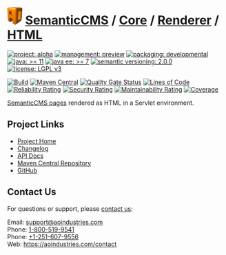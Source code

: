 # [<img src="ao-logo.png" alt="AO Logo" width="35" height="40">](https://github.com/ao-apps) [SemanticCMS](https://github.com/ao-apps/semanticcms) / [Core](https://github.com/ao-apps/semanticcms-core) / [Renderer](https://github.com/ao-apps/semanticcms-core-renderer) / [HTML](https://github.com/ao-apps/semanticcms-core-renderer-html)

[![project: alpha](https://semanticcms.com/ao-badges/project-alpha.svg)](https://aoindustries.com/life-cycle#project-alpha)
[![management: preview](https://semanticcms.com/ao-badges/management-preview.svg)](https://aoindustries.com/life-cycle#management-preview)
[![packaging: developmental](https://semanticcms.com/ao-badges/packaging-developmental.svg)](https://aoindustries.com/life-cycle#packaging-developmental)  
[![java: &gt;= 11](https://semanticcms.com/ao-badges/java-11.svg)](https://docs.oracle.com/en/java/javase/11/)
[![java ee: &gt;= 7](https://semanticcms.com/ao-badges/javaee-7.svg)](https://docs.oracle.com/javaee/7/)
[![semantic versioning: 2.0.0](https://semanticcms.com/ao-badges/semver-2.0.0.svg)](http://semver.org/spec/v2.0.0.html)
[![license: LGPL v3](https://semanticcms.com/ao-badges/license-lgpl-3.0.svg)](https://www.gnu.org/licenses/lgpl-3.0)

[![Build](https://github.com/ao-apps/semanticcms-core-renderer-html/workflows/Build/badge.svg?branch=master)](https://github.com/ao-apps/semanticcms-core-renderer-html/actions?query=workflow%3ABuild)
[![Maven Central](https://maven-badges.herokuapp.com/maven-central/com.semanticcms/semanticcms-core-renderer-html/badge.svg)](https://maven-badges.herokuapp.com/maven-central/com.semanticcms/semanticcms-core-renderer-html)
[![Quality Gate Status](https://sonarcloud.io/api/project_badges/measure?branch=master&project=com.semanticcms%3Asemanticcms-core-renderer-html&metric=alert_status)](https://sonarcloud.io/dashboard?branch=master&id=com.semanticcms%3Asemanticcms-core-renderer-html)
[![Lines of Code](https://sonarcloud.io/api/project_badges/measure?branch=master&project=com.semanticcms%3Asemanticcms-core-renderer-html&metric=ncloc)](https://sonarcloud.io/component_measures?branch=master&id=com.semanticcms%3Asemanticcms-core-renderer-html&metric=ncloc)  
[![Reliability Rating](https://sonarcloud.io/api/project_badges/measure?branch=master&project=com.semanticcms%3Asemanticcms-core-renderer-html&metric=reliability_rating)](https://sonarcloud.io/component_measures?branch=master&id=com.semanticcms%3Asemanticcms-core-renderer-html&metric=Reliability)
[![Security Rating](https://sonarcloud.io/api/project_badges/measure?branch=master&project=com.semanticcms%3Asemanticcms-core-renderer-html&metric=security_rating)](https://sonarcloud.io/component_measures?branch=master&id=com.semanticcms%3Asemanticcms-core-renderer-html&metric=Security)
[![Maintainability Rating](https://sonarcloud.io/api/project_badges/measure?branch=master&project=com.semanticcms%3Asemanticcms-core-renderer-html&metric=sqale_rating)](https://sonarcloud.io/component_measures?branch=master&id=com.semanticcms%3Asemanticcms-core-renderer-html&metric=Maintainability)
[![Coverage](https://sonarcloud.io/api/project_badges/measure?branch=master&project=com.semanticcms%3Asemanticcms-core-renderer-html&metric=coverage)](https://sonarcloud.io/component_measures?branch=master&id=com.semanticcms%3Asemanticcms-core-renderer-html&metric=Coverage)

[SemanticCMS pages](https://github.com/ao-apps/semanticcms-core-pages) rendered as HTML in a Servlet environment.

## Project Links
* [Project Home](https://semanticcms.com/core/renderer/html/)
* [Changelog](https://semanticcms.com/core/renderer/html/changelog)
* [API Docs](https://semanticcms.com/core/renderer/html/apidocs/)
* [Maven Central Repository](https://central.sonatype.com/search?namespace=com.semanticcms&q=a%3Asemanticcms-core-renderer-html)
* [GitHub](https://github.com/ao-apps/semanticcms-core-renderer-html)

## Contact Us
For questions or support, please [contact us](https://aoindustries.com/contact):

Email: [support@aoindustries.com](mailto:support@aoindustries.com)  
Phone: [1-800-519-9541](tel:1-800-519-9541)  
Phone: [+1-251-607-9556](tel:+1-251-607-9556)  
Web: https://aoindustries.com/contact
